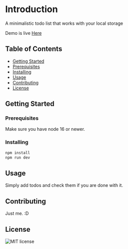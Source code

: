 # Introduction

A minimalistic todo list that works with your local storage

Demo is live [Here](https://minimal-todo-app.onrender.com)

## Table of Contents

- [Getting Started](#getting-started)
- [Prerequisites](#prerequisites)
- [Installing](#installing)
- [Usage](#usage)
- [Contributing](#contributing)
- [License](#license)

## Getting Started

### Prerequisites

Make sure you have node 16 or newer.

### Installing

``` bash
npm install
npm run dev
```

## Usage

Simply add todos and check them if you are done with it.

## Contributing

Just me. :D

## License

![MIT license](https://img.shields.io/badge/license-MIT-blue)
